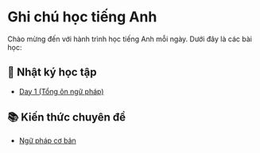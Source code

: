 # Ghi chú học tiếng Anh

Chào mừng đến với hành trình học tiếng Anh mỗi ngày. Dưới đây là các bài học:

## 📅 Nhật ký học tập

- [Day 1 (Tổng ôn ngữ pháp)](./day1.md "day1")

## 📚 Kiến thức chuyên đề

- [Ngữ pháp cơ bản](./grammar.md)
